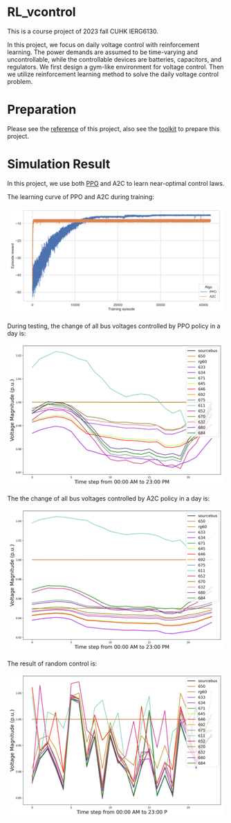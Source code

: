 # RL_vcontrol

This is a course project of 2023 fall CUHK IERG6130. 

In this project, we focus on daily voltage control with reinforcement learning. The power demands are assumed to be time-varying and uncontrollable, while the controllable devices are batteries, capacitors, and regulators. We first design a gym-like environment for voltage control. Then we utilize reinforcement learning method to solve the daily voltage control problem. 
# Preparation
 Please see the [reference](https://github.com/siemens/powergym) of this project, also see the [toolkit](https://stable-baselines3.readthedocs.io/en/master/) to prepare this project.



# Simulation Result
In this project, we use both [PPO](https://arxiv.org/abs/1707.06347) and A2C to learn near-optimal control laws. 

The learning curve of PPO and A2C during training:

<img width="500"  src=training_reward.png>


During testing, the change of all bus voltages controlled by PPO policy in a day is:

<img width="500"  src=systems\13Bus\voltage_trend_PPO.png>

The the change of all bus voltages controlled by A2C policy in a day is:

<img width="500"  src=systems\13Bus\voltage_trend_A2C.png>

The result of random control is:

<img width="500"  src=systems\13Bus\voltage_trend_random.png>